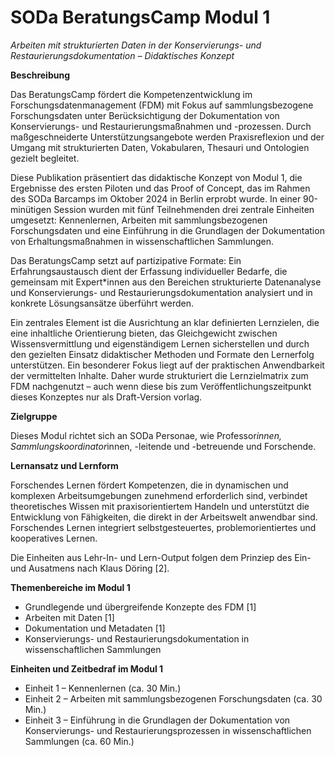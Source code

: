 <!--

author: Gudrun Schwenk und Canan Hastik  
email:    
version:  v1
language: DE

icon:     https://raw.githubusercontent.com/chastik/Beratung_Dateityp_Bild/refs/heads/main/SODa-Logo_full.svg
link:     https://raw.githubusercontent.com/chastik/Beratung/refs/heads/main/soda.css

comment:  WissKi SODA OERs

-->

# SODa BeratungsCamp Modul 1  

*Arbeiten mit strukturierten Daten in der Konservierungs- und Restaurierungsdokumentation – Didaktisches Konzept*

**Beschreibung**

Das BeratungsCamp fördert die Kompetenzentwicklung im Forschungsdatenmanagement (FDM) mit Fokus auf sammlungsbezogene Forschungsdaten unter Berücksichtigung der Dokumentation von Konservierungs- und Restaurierungsmaßnahmen und -prozessen. Durch maßgeschneiderte Unterstützungsangebote werden Praxisreflexion und der Umgang mit strukturierten Daten, Vokabularen, Thesauri und Ontologien gezielt begleitet.

Diese Publikation präsentiert das didaktische Konzept von Modul 1, die Ergebnisse des ersten Piloten und das Proof of Concept, das im Rahmen des SODa Barcamps im Oktober 2024 in Berlin erprobt wurde. In einer 90-minütigen Session wurden mit fünf Teilnehmenden drei zentrale Einheiten umgesetzt: Kennenlernen, Arbeiten mit sammlungsbezogenen Forschungsdaten und eine Einführung in die Grundlagen der Dokumentation von Erhaltungsmaßnahmen in wissenschaftlichen Sammlungen.

Das BeratungsCamp setzt auf partizipative Formate: Ein Erfahrungsaustausch dient der Erfassung individueller Bedarfe, die gemeinsam mit Expert*innen aus den Bereichen strukturierte Datenanalyse und Konservierungs- und Restaurierungsdokumentation analysiert und in konkrete Lösungsansätze überführt werden.

Ein zentrales Element ist die Ausrichtung an klar definierten Lernzielen, die eine inhaltliche Orientierung bieten, das Gleichgewicht zwischen Wissensvermittlung und eigenständigem Lernen sicherstellen und durch den gezielten Einsatz didaktischer Methoden und Formate den Lernerfolg unterstützen. Ein besonderer Fokus liegt auf der praktischen Anwendbarkeit der vermittelten Inhalte. Daher wurde strukturiert die Lernzielmatrix zum FDM nachgenutzt – auch wenn diese bis zum Veröffentlichungszeitpunkt dieses Konzeptes nur als Draft-Version vorlag.


**Zielgruppe**

Dieses Modul richtet sich an SODa Personae, wie Professor*innen, Sammlungskoordinator*innen, -leitende und -betreuende und Forschende.

**Lernansatz und Lernform**

Forschendes Lernen fördert Kompetenzen, die in dynamischen und komplexen Arbeitsumgebungen zunehmend erforderlich sind, verbindet theoretisches Wissen mit praxisorientiertem Handeln und unterstützt die Entwicklung von Fähigkeiten, die direkt in der Arbeitswelt anwendbar sind. Forschendes Lernen integriert selbstgesteuertes, problemorientiertes und kooperatives Lernen.

Die Einheiten aus Lehr-In- und Lern-Output
folgen dem Prinziep des Ein- und Ausatmens nach Klaus Döring [2].

**Themenbereiche im Modul 1**

- Grundlegende und übergreifende Konzepte des FDM [1]
- Arbeiten mit Daten [1]
- Dokumentation und Metadaten [1]
- Konservierungs- und Restaurierungsdokumentation in wissenschaftlichen Sammlungen


**Einheiten und Zeitbedraf im Modul 1**

- Einheit 1 – Kennenlernen (ca. 30 Min.)
- Einheit 2 – Arbeiten mit sammlungsbezogenen Forschungsdaten (ca. 30 Min.)
- Einheit 3 – Einführung in die Grundlagen der Dokumentation von Konservierungs- und Restaurierungsprozessen in wissenschaftlichen Sammlungen (ca. 60 Min.)


